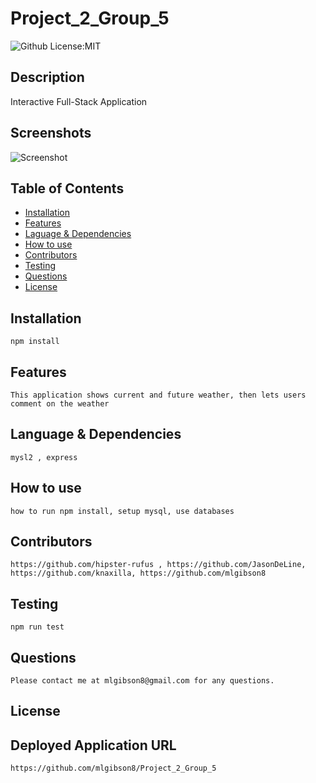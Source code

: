 # Project_2_Group_5

![Github License:MIT](https://img.shields.io/badge/License-MIT-yellow.svg)

## Description

Interactive Full-Stack Application

## Screenshots

![Screenshot](undefined)

## Table of Contents

- [Installation](#installation)
- [Features](#features)
- [Laguage & Dependencies](#language)
- [How to use](#howtouse)
- [Contributors](#contributors)
- [Testing](#testing)
- [Questions](#questions)
- [License](#license)

## Installation

    npm install

## Features

    This application shows current and future weather, then lets users comment on the weather

## Language & Dependencies

    mysl2 , express

## How to use

    how to run npm install, setup mysql, use databases

## Contributors

    https://github.com/hipster-rufus , https://github.com/JasonDeLine, https://github.com/knaxilla, https://github.com/mlgibson8

## Testing

    npm run test

## Questions

    Please contact me at mlgibson8@gmail.com for any questions.

## License

## Deployed Application URL

    https://github.com/mlgibson8/Project_2_Group_5

